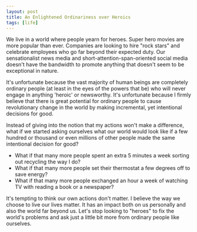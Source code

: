 ```yaml
---
layout: post
title: An Enlightened Ordinariness over Heroics
tags: [life]
---
```


We live in a world where people yearn for heroes. Super hero movies are more popular than ever. Companies are looking to hire "rock stars" and celebrate employees who go far beyond their expected duty. Our sensationalist news media and short-attention-span-oriented social media doesn't have the bandwidth to promote anything that doesn't seem to be exceptional in nature. 

It's unfortunate because the vast majority of human beings are completely ordinary people (at least in the eyes of the powers that be) who will never engage in anything 'heroic' or newsworthy. It's unfortunate because I firmly believe that there is great potential for ordinary people to cause revolutionary change in the world by making incremental, yet intentional decisions for good. 

Instead of giving into the notion that my actions won't make a difference, what if we started asking ourselves what our world would look like if a few hundred or thousand or even millions of other people made the same intentional decision for good? 

* What if that many more people spent an extra 5 minutes a week sorting out recycling the way I do? 
* What if that many more people set their thermostat a few degrees off to save energy? 
* What if that many more people exchanged an hour a week of watching TV with reading a book or a newspaper?

It's tempting to think our own actions don't matter. I believe the way we choose to live our lives matter. It has an impact both on us personally and also the world far beyond us. Let's stop looking to "heroes" to fix the world's problems and ask just a little bit more from ordinary people like ourselves.

